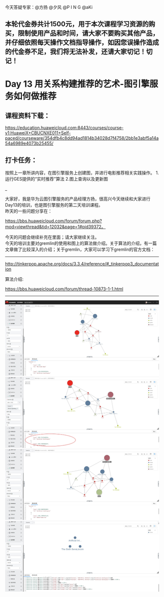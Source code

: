 今天答疑专家：@方扬 @夕风 @P I N G @aKi

本轮代金券共计1500元，用于本次课程学习资源的购买，限制使用产品和时间，请大家不要购买其他产品，并仔细依照每天操作文档指导操作，如因您误操作造成的代金券不足，我们将无法补发，还请大家切记！切记！
 
------------------


# Day 13 用关系构建推荐的艺术-图引擎服务如何做推荐

## 课程资料下载：
https://education.huaweicloud.com:8443/courses/course-v1:HuaweiX+CBUCNXE011+Self-paced/courseware/354dfb4c8dd94ad1814b34028d7f4758/2bb1e3abf5a14a54a6989e4073b25455/

## 打卡任务：
按照上一章所讲内容，在图引擎服务上创建图，并进行电影推荐相关实践操作。
1.运行GES提供的“实时推荐”算法
2.图上查询以及更新图

_

大家好，我是华为云图引擎服务的产品经理方扬，很高兴今天继续和大家进行Day13的培训，也是图引擎服务的第二天培训课程。  
昨天的一些问题分享在：   

https://bbs.huaweicloud.com/forum/forum.php?mod=viewthread&tid=12032&page=1#pid39372。  

今天的问题会继续补充在里面；请大家继续关注。   
今天的培训主要对gremlin的使用和图上的算法做介绍。关于算法的介绍，有一篇文章做了比较深入的介绍；关于gremlin，大家可以学习下gremlin的官方文档：                 



---
http://tinkerpop.apache.org/docs/3.3.4/reference/#_tinkerpop3_documentation



算法介绍:  

https://bbs.huaweicloud.com/forum/thread-10873-1-1.html


-----

![](https://raw.githubusercontent.com/latermonk/AI_21DAY/master/13/PNG/DAY1301.jpg)
![](https://raw.githubusercontent.com/latermonk/AI_21DAY/master/13/PNG/DAY1302.jpg)
![](https://raw.githubusercontent.com/latermonk/AI_21DAY/master/13/PNG/DAY1303.jpg)
![](https://raw.githubusercontent.com/latermonk/AI_21DAY/master/13/PNG/DAY1304.jpg)